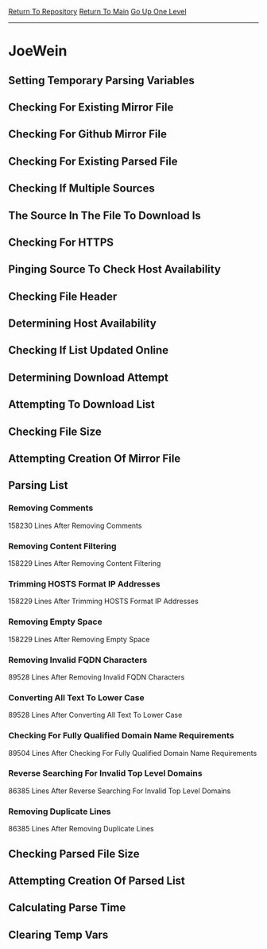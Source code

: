 [Return To Repository](https://github.com/deathbybandaid/piholeparser/)
[Return To Main](https://github.com/deathbybandaid/piholeparser/blob/master/RecentRunLogs/Mainlog.md)
[Go Up One Level](https://github.com/deathbybandaid/piholeparser/blob/master/RecentRunLogs/TopLevelScripts/30-Processing-External-Blacklists.md)
____________________________________
# JoeWein
## Setting Temporary Parsing Variables
## Checking For Existing Mirror File
## Checking For Github Mirror File
## Checking For Existing Parsed File
## Checking If Multiple Sources
## The Source In The File To Download Is
## Checking For HTTPS
## Pinging Source To Check Host Availability
## Checking File Header
## Determining Host Availability
## Checking If List Updated Online
## Determining Download Attempt
## Attempting To Download List
## Checking File Size
## Attempting Creation Of Mirror File
## Parsing List
### Removing Comments
158230 Lines After Removing Comments
### Removing Content Filtering
158229 Lines After Removing Content Filtering
### Trimming HOSTS Format IP Addresses
158229 Lines After Trimming HOSTS Format IP Addresses
### Removing Empty Space
158229 Lines After Removing Empty Space
### Removing Invalid FQDN Characters
89528 Lines After Removing Invalid FQDN Characters
### Converting All Text To Lower Case
89528 Lines After Converting All Text To Lower Case
### Checking For Fully Qualified Domain Name Requirements
89504 Lines After Checking For Fully Qualified Domain Name Requirements
### Reverse Searching For Invalid Top Level Domains
86385 Lines After Reverse Searching For Invalid Top Level Domains
### Removing Duplicate Lines
86385 Lines After Removing Duplicate Lines
## Checking Parsed File Size
## Attempting Creation Of Parsed List
## Calculating Parse Time
## Clearing Temp Vars
